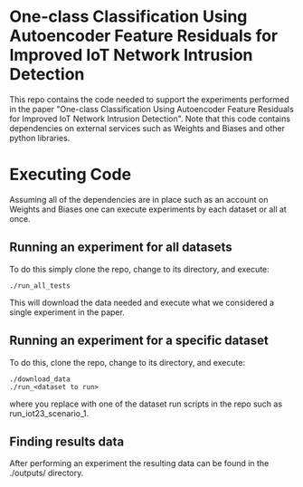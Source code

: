 # One-class Classification Using Autoencoder Feature Residuals for Improved IoT Network Intrusion Detection

This repo contains the code needed to support the experiments performed in the paper "One-class Classification Using Autoencoder Feature Residuals for Improved IoT Network Intrusion Detection". Note that this code contains dependencies on external services such as Weights and Biases and other python libraries.

# Executing Code
Assuming all of the dependencies are in place such as an account on Weights and Biases one can execute experiments by each dataset or all at once.

## Running an experiment for all datasets

To do this simply clone the repo, change to its directory, and execute:

```
./run_all_tests
```

This will download the data needed and execute what we considered a single experiment in the paper.

## Running an experiment for a specific dataset
To do this, clone the repo, change to its directory, and execute:

```
./download_data
./run_<dataset to run>
```

where you replace with one of the dataset run scripts in the repo such as run_iot23_scenario_1.

## Finding results data
After performing an experiment the resulting data can be found in the ./outputs/ directory.
